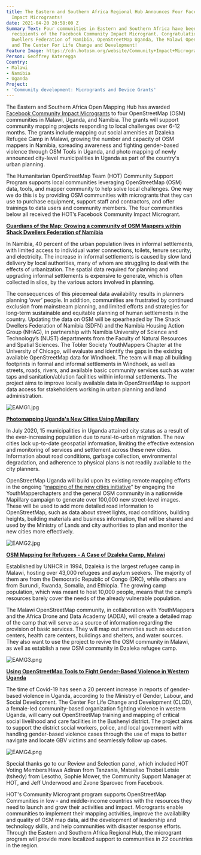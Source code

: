 ```yaml
---
title: The Eastern and Southern Africa Regional Hub Announces Four Facebook Community
  Impact Microgrants!
date: 2021-04-20 20:58:00 Z
Summary Text: Four communities in Eastern and Southern Africa have been selected as
  recipients of the Facebook Community Impact Microgrant. Congratulations to The Shack
  Dwellers Federation of Namibia, OpenStreetMap Uganda, The Malawi OpenStreetMap community,
  and The Center For Life Change and Development!
Feature Image: https://cdn.hotosm.org/website/Community+Impact+Microgrants+FB-aa87ed.png
Person: Geoffrey Kateregga
Country:
- Malawi
- Namibia
- Uganda
Project:
- 'Community development: Microgrants and Device Grants'
---
```


The Eastern and Southern Africa Open Mapping Hub has awarded [Facebook Community Impact Microgrants](https://www.hotosm.org/community/community-grants/) to four OpenStreetMap (OSM) communities in Malawi, Uganda, and Namibia. The grants will support community mapping projects responding to local challenges over 6-12 months. The grants include mapping out social amenities at Dzaleka Refugee Camp in Malawi, growing the number and capacity of OSM mappers in Namibia, spreading awareness and fighting gender-based violence through OSM Tools in Uganda, and photo mapping of newly announced city-level municipalities in Uganda as part of the country's urban planning.

The Humanitarian OpenStreetMap Team (HOT) Community Support Program supports local communities leveraging OpenStreetMap (OSM) data, tools, and mapper community to help solve local challenges. One way we do this is by providing OSM communities with microgrants that they can use to purchase equipment, support staff and contractors, and offer trainings to data users and community members. The four communities below all received the HOT’s Facebook Community Impact Microgrant.

**[Guardians of the Map: Growing a community of OSM Mappers within Shack Dwellers Federation of Namibia](https://wiki.openstreetmap.org/wiki/Humanitarian_OSM_Team/HOT_Microgrants/Community_Impact_Microgrants_2021/Proposal/Guardians_of_the_Map:_Growing_a_community_of_OSM_Mappers_within_Shack_Dwellers_Federation_of_Namibia)**

In Namibia, 40 percent of the urban population lives in informal settlements, with limited access to individual water connections, toilets, tenure security, and electricity. The increase in informal settlements is caused by slow land delivery by local authorities, many of whom are struggling to deal with the effects of urbanization. The spatial data required for planning and upgrading informal settlements is expensive to generate, which is often collected in silos, by the various actors involved in planning.

The consequences of this piecemeal data availability results in planners planning ‘over’ people. In addition, communities are frustrated by continued exclusion from mainstream planning, and limited efforts and strategies for long-term sustainable and equitable planning of human settlements in the country. Updating the data on OSM will be spearheaded by The Shack Dwellers Federation of Namibia (SDFN) and the Namibia Housing Action Group (NHAG), in partnership with Namibia University of Science and Technology’s (NUST) departments from the  Faculty of Natural Resources and Spatial Sciences. The Tobler Society YouthMappers Chapter at the University of Chicago, will evaluate and identify the gaps in the existing available OpenStreetMap data for Windhoek. The team will map all building footprints in formal and informal settlements in Windhoek, as well as streets, roads, rivers, and available basic community services such as water taps and sanitation/ablution facilities within informal settlements. The project aims to improve locally available data in OpenStreetMap to support  data access for stakeholders working in urban planning and land administration.

![EAMG1.jpg](https://cdn.hotosm.org/website/EAMG1.jpg)

**[Photomapping Uganda's New Cities Using Mapillary](https://wiki.openstreetmap.org/wiki/Humanitarian_OSM_Team/HOT_Microgrants/Community_Impact_Microgrants_2021/Proposal/Photomapping_Uganda%27s_New_Cities)**

In July 2020, 15 municipalities in Uganda attained city status as a result of the ever-increasing population due to rural-to-urban migration. The new cities lack up-to-date geospatial information, limiting the effective extension and monitoring of services and settlement across these new cities. Information about road conditions, garbage collection, environmental degradation, and adherence to physical plans is not readily available to the city planners.

OpenStreetMap Uganda will build upon its existing remote mapping efforts in the ongoing “[mapping of the new cities initiative](http://mapuganda.org/newcities.html)” by engaging the YouthMapperchapters and the general OSM community in a nationwide Mapillary campaign to generate over 100,000 new street-level images. These will be used to add more detailed road information to OpenStreetMap, such as data about street lights, road conditions, building heights, building materials and business information, that will be shared and used by the Ministry of Lands and city authorities to plan and monitor the new cities more effectively.

![EAMG2.jpg](https://cdn.hotosm.org/website/EAMG2.jpg)

**[OSM Mapping for Refugees - A Case of Dzaleka Camp, Malawi](https://wiki.openstreetmap.org/wiki/Humanitarian_OSM_Team/HOT_Microgrants/Community_Impact_Microgrants_2021/Proposal/Dzaleka_Mapping)**

Established by UNHCR in 1994, Dzaleka is the largest refugee camp in Malawi, hosting over 43,000 refugees and asylum seekers. The majority of them are from the Democratic Republic of Congo (DRC), while others are from Burundi, Rwanda, Somalia, and Ethiopia. The growing camp population, which was meant to host 10,000 people, means that the camp’s resources barely cover the needs of the already vulnerable population.

The Malawi OpenStreetMap community, in collaboration with YouthMappers and the Africa Drone and Data Academy (ADDA), will create a detailed map of the camp that will serve as a source of information regarding the provision of basic services. They will map out amenities such as education centers, health care centers, buildings and shelters, and water sources. They also want to use the project to revive the OSM community in Malawi, as well as establish a new OSM community in Dzaleka refugee camp.

![EAMG3.png](https://cdn.hotosm.org/website/EAMG3.png)

**[Using OpenStreetMap Tools to Fight Gender-Based Violence in Western Uganda](https://wiki.openstreetmap.org/wiki/Humanitarian_OSM_Team/HOT_Microgrants/Community_Impact_Microgrants_2021/Proposal/Using_OpenStreetMap_Tools_to_Fight_Gender_Based_Violence_in_Western_Uganda)**

The time of Covid-19 has seen a 20 percent increase in reports of gender-based violence in Uganda, according to the Ministry of Gender, Labour, and Social Development. The Center For Life Change and Development (CLCD), a female-led community-based organization fighting violence in western Uganda, will carry out OpenStreetMap training and mapping of critical social livelihood and care facilities in the Bushenyi district. The project aims to support the district social workers, police, and local government with handling gender-based violence cases through the use of maps to better navigate and locate GBV victims and seamlessly follow up cases.

![EAMG4.png](https://cdn.hotosm.org/website/EAMG4.png)

Special thanks go to our Review and Selection panel, which included HOT Voting Members Hawa Adinan from Tanzania, Matseliso Thobei Letsie (tshedy) from Lesotho, Sophie Mower, the Community Support Manager at HOT, and Jeff Underwood and Zvone Sparovec from Facebook.

HOT's Community Microgrant program supports OpenStreetMap Communities in low - and middle-income countries with the resources they need to launch and grow their activities and impact. Microgrants enable communities to implement their mapping activities, improve the availability and quality of OSM map data, aid the development of leadership and technology skills, and help communities with disaster response efforts. Through the Eastern and Southern Africa Regional Hub, the microgrant program will provide more localized support to communities in 22 countries in the region.